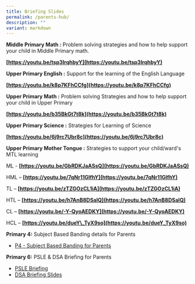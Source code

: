 ```yaml
---
title: Briefing Slides
permalink: /parents-hub/
description: ""
variant: markdown
---
```

**Middle Primary Math :**
Problem solving strategies and how to help support your child in Middle Primary math.

**[https://youtu.be/tsp3IrqhbyY](https://youtu.be/tsp3IrqhbyY)**

**Upper Primary English :**
Support for the learning of the English Language

**[https://youtu.be/k8p7KFhCCfg](https://youtu.be/k8p7KFhCCfg)**

**Upper Primary Math :**
Problem solving Strategies and how to help support your child in Upper Primary

**[https://youtu.be/b35BkGt7t8k](https://youtu.be/b35BkGt7t8k)**

**Upper Primary Science :**
Strategies for Learning of Science

**[https://youtu.be/6j9rc7Ubr8c](https://youtu.be/6j9rc7Ubr8c)**

**Upper Primary Mother Tongue :**
Strategies to support your child/ward's MTL learning

ML - **[https://youtu.be/GbRDKJaASsQ](https://youtu.be/GbRDKJaASsQ)**

HML – **[https://youtu.be/7qNr11GlfhY](https://youtu.be/7qNr11GlfhY)**

TL – **[https://youtu.be/zTZGOzCL1iA](https://youtu.be/zTZGOzCL1iA)**

HTL – **[https://youtu.be/h7AnB8DSalQ](https://youtu.be/h7AnB8DSalQ)**

CL – **[https://youtu.be/-Y-QyoAEDKY](https://youtu.be/-Y-QyoAEDKY)**

HCL – **[https://youtu.be/dueY\_TyX9so](https://youtu.be/dueY_TyX9so)**

**Primary 4:**
Subject Based Banding details for Parents

*   [P4 - Subject Based Banding for Parents](https://www.westgrovepri.moe.edu.sg/files/SBB%20Briefing%20for%20Parents%20(School%20website).pdf)

**Primary 6:**
PSLE & DSA Briefing for Parents

* [PSLE Briefing](https://sites.google.com/moe.edu.sg/wgps-2021pslebriefing/home) 
*   [DSA Briefing Slides](https://youtu.be/kFgnFLu8pfc)